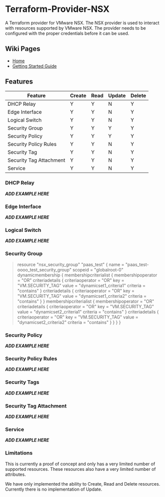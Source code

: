 # Terraform-Provider-NSX

A Terraform provider for VMware NSX.  The NSX provider is used to interact
with resources supported by VMware NSX.  The provider needs to be configured
with the proper credentials before it can be used.

## Wiki Pages
* [Home](https://github.com/sky-uk/terraform-provider-nsx/wiki)
* [Getting Started Guide](https://github.com/sky-uk/terraform-provider-nsx/wiki/Getting-Started-Guide)

## Features
| Feature                 | Create | Read  | Update  | Delete |
|-------------------------|--------|-------|---------|--------|
| DHCP Relay              |   Y    |   Y   |    N    |   Y    |
| Edge Interface          |   Y    |   Y   |    N    |   Y    |
| Logical Switch          |   Y    |   Y   |    N    |   Y    |
| Security Group          |   Y    |   Y   |    Y    |   Y    |
| Security Policy         |   Y    |   Y   |    Y    |   Y    |
| Security Policy Rules   |   Y    |   Y   |    N    |   Y    |
| Security Tag            |   Y    |   Y   |    N    |   Y    |
| Security Tag Attachment |   Y    |   Y   |    N    |   Y    |
| Service                 |   Y    |   Y   |    N    |   Y    |

### DHCP Relay
***ADD EXAMPLE HERE***

### Edge Interface
***ADD EXAMPLE HERE***

### Logical Switch
***ADD EXAMPLE HERE***

### Security Group

> resource "nsx_security_group" "paas_test" {
    name = "paas_test-oooo_test_security_group"
    scopeid = "globalroot-0"
    dynamicmembership {
>        membershipcriterialist {
>            membershipoperator = "OR"
>            criteriadetails {
>                criteriaoperator = "OR"
>                key = "VM.SECURITY_TAG"
>                value = "dynamicset1_criteria1"
>                criteria = "contains"
>            }
>            criteriadetails {
>                criteriaoperator = "OR"
>                key = "VM.SECURITY_TAG"
>                value = "dynamicset1_criteria2"
>                criteria = "contains"
>            }
>        }
>        membershipcriterialist {
>            membershipoperator = "OR"
>            criteriadetails {
>                criteriaoperator = "OR"
>                key = "VM.SECURITY_TAG"
>                value = "dynamicset2_criteria1"
>                criteria = "contains"
>            }
>            criteriadetails {
>                criteriaoperator = "OR"
>                key = "VM.SECURITY_TAG"
>                value = "dynamicset2_criteria2"
>                criteria = "contains"
>            }
>        }
>    }
>}


### Security Policy
***ADD EXAMPLE HERE***

### Security Policy Rules
***ADD EXAMPLE HERE***

### Security Tags
***ADD EXAMPLE HERE***

### Security Tag Attachment
***ADD EXAMPLE HERE***

### Service
***ADD EXAMPLE HERE***


### Limitations

This is currently a proof of concept and only has a very limited number of
supported resources.  These resources also have a very limited number
of attributes.

We have only implemented the ability to Create, Read and Delete resources.
Currently there is no implementation of Update.

